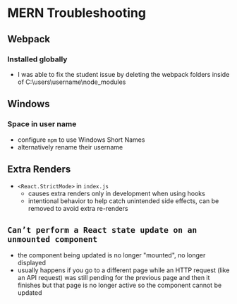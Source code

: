 # MERN Troubleshooting

## Webpack

### Installed globally

- I was able to fix the student issue by deleting the webpack folders inside of C:\users\username\node_modules

## Windows

### Space in user name

- configure `npm` to use Windows Short Names
- alternatively rename their username

## Extra Renders

- `<React.StrictMode>` in `index.js`
  - causes extra renders only in development when using hooks
  - intentional behavior to help catch unintended side effects, can be removed to avoid extra re-renders

## `Can’t perform a React state update on an unmounted component`

- the component being updated is no longer "mounted", no longer displayed
- usually happens if you go to a different page while an HTTP request (like an API request) was still pending for the previous page and then it finishes but that page is no longer active so the component cannot be updated
